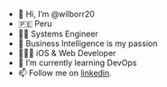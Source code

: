 - 👋 Hi, I’m @wilborr20
- 🇵🇪 Peru
- 👨‍🎓 Systems Engineer
- 💞️ Business Intelligence is my passion
- 👨🏻‍💻 iOS & Web Developer
- 🌱 I’m currently learning DevOps
- 📫 Follow me on [linkedin](https://www.linkedin.com/in/wilbor-miranda/).

<!---
wilborm/wilborm is a ✨ special ✨ repository because its `README.md` (this file) appears on your GitHub profile.
You can click the Preview link to take a look at your changes.
--->
